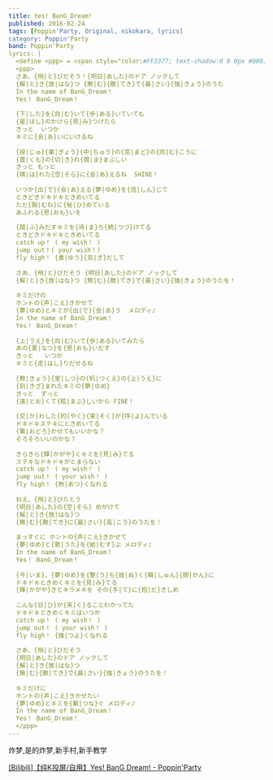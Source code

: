 ```yaml
---
title: Yes! BanG_Dream!
published: 2016-02-24
tags: [Poppin'Party, Original, nikokara, lyrics]
category: Poppin'Party
band: Poppin'Party
lyrics: |
  <define <ppp> = <span style="color:#FF3377; text-shadow:0 0 0px #000;">>
  <ppp>
  さあ、{飛|と}びだそう！{明日|あした}のドア ノックして
  {解|と}き{放|はな}つ {無|む}{敵|てき}で{最|さい}{強|きょう}のうた
  In the name of BanG_Dream！
  Yes！ BanG_Dream！
  
  {下|した}を{向|む}いて{歩|ある}いていても
  {星|ほし}のかけら{見|み}つけたら
  きっと  いつか 
  キミに{会|あ}いにいけるね
  
  {授|じゅ}{業|ぎょう}{中|ちゅう}の{窓|まど}の{向|む}こうに
  {雲|くも}の{切|き}れ{間|ま}まぶしい
  きっと もっと
  {晴|は}れた{空|そら}に{会|あ}えるね  SHINE！
  
  いつか{出|で}{会|あ}える{夢|ゆめ}を{信|しん}じて
  ときどきドキドキときめいてる
  ただ{胸|むね}に{秘|ひ}めている
  あふれる{思|おも}いを
  
  {踏|ふ}みだすキミを{待|ま}ち{続|つづ}けてる
  ときどきドキドキときめいてる
  catch up！ ( my wish！ )
  jump out！( your wish！)
  fly high！ {勇|ゆう}{気|き}だして
  
  さあ、{飛|と}びだそう {明日|あした}のドア ノックして
  {解|と}き{放|はな}つ {無|む}{敵|てき}で{最|さい}{強|きょう}のうたを！
  
  キミだけの
  ホントの{声|こえ}きかせて
  {夢|ゆめ}とキミが{出|で}{会|あ}う  メロディ♪
  In the name of BanG_Dream！
  Yes！ BanG_Dream！
  
  {上|うえ}を{向|む}いて{歩|ある}いてみたら
  あの{夏|なつ}を{思|おも}いだす
  きっと   いつか
  キミと{走|はし}りだせるね
  
  {教|きょう}{室|しつ}の{机|つくえ}の{上|うえ}に
  {刻|きざ}まれたキミの{夢|ゆめ}
  きっと  ずっと
  {遠|とお}くて{眩|まぶ}しいから FINE！
  
  {交|か}わした{約|やく}{束|そく}が{呼|よ}んでいる
  ドキドキステキにときめいてる
  {驚|おどろ}かせてもいいかな？
  そろそろいいのかな？
  
  きらきら{輝|かがや}くキミを{見|み}てる
  ステキなドキドキがとまらない
  catch up！ ( my wish！ )
  jump out！ ( your wish！ )
  fly high！ {熱|あつ}くなれる
  
  ねえ、{飛|と}びたとう
  {明日|あした}の{空|そら} めがけて
  {解|と}き{放|はな}つ
  {無|む}{敵|てき}に{最|さい}{高|こう}のうたを！
  
  まっすぐに ホントの{声|こえ}きかせて
  {夢|ゆめ}と{歌|うた}を{結|むす}ぶ メロディ♪
  In the name of BanG_Dream！
  Yes！ BanG_Dream！
  
  {今|いま}、{夢|ゆめ}を{撃|う}ち{抜|ぬ}く{瞬|しゅん}{間|かん}に
  ドキドキときめくキミを{見|み}てる
  {輝|かがや}きとキラメキを その{手|て}に{抱|だ}きしめ
  
  こんな{日|ひ}が{来|く}ることわかってた
  ドキドキときめくキミはいつか
  catch up！ ( my wish！ )
  jump out！ ( your wish！ )
  fly high！ {強|つよ}くなれる
  
  さあ、{飛|と}びだそう
  {明日|あした}のドア ノックして
  {解|と}き{放|はな}つ
  {無|む}{敵|てき}で{最|さい}{強|きょう}のうたを！
  
  キミだけに
  ホントの{声|こえ}きかせたい
  {夢|ゆめ}とキミを{繋|つな}ぐ メロディ♪
  In the name of BanG_Dream！
  Yes！ BanG_Dream！
  </ppp>
---
```

炸梦,是的炸梦,新手村,新手教学
<summary>
    <a href="https://www.bilibili.com/video/BV16dtVz8EXU/">
        [Bilibili]【纯K投屏/自用】Yes! BanG Dream! - Poppin'Party
    </a>
</summary>




